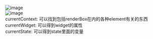 ![image](https://github.com/shaoting0730/Flutter_learn_demo/blob/master/%E5%85%B6%E4%BB%96/key/key.jpg) <br/>
![image](https://github.com/shaoting0730/Flutter_learn_demo/blob/master/%E5%85%B6%E4%BB%96/key/globalkey_demo/result.gif) <br/>
currentContext: 可以找到包括renderBox在内的各种element有关的东西 <br/>
currentWidget: 可以得到widget的属性 <br/>
currentState: 可以得到state里面的变量 <br/>
